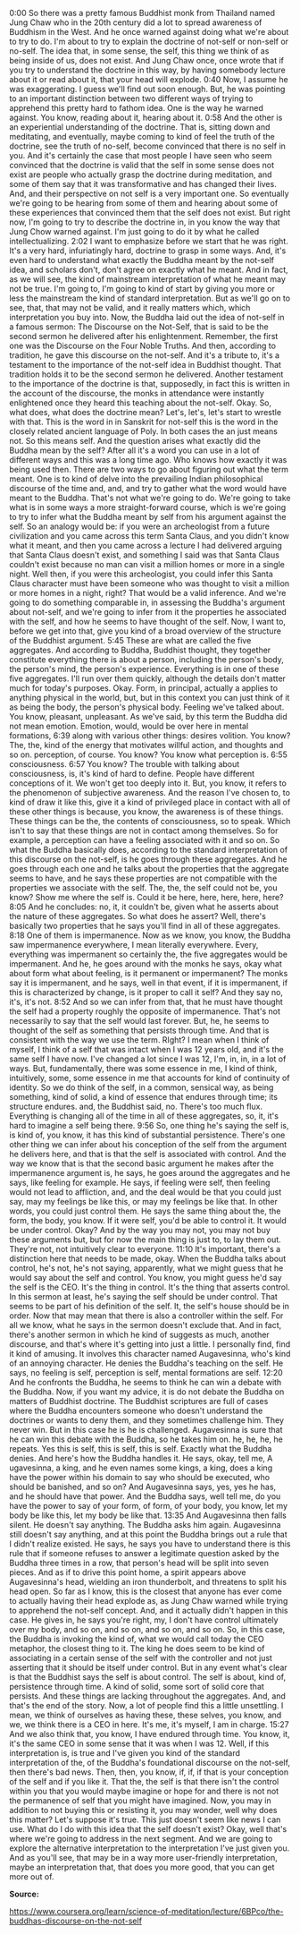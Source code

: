 0:00
So there was a pretty famous Buddhist monk from Thailand named Jung Chaw who in the 20th century did a lot to spread awareness of Buddhism in the West. And he once warned against doing what we're about to try to do. I'm about to try to explain the doctrine of not-self or non-self or no-self. The idea that, in some sense, the self, this thing we think of as being inside of us, does not exist. And Jung Chaw once, once wrote that if you try to understand the doctrine in this way, by having somebody lecture about it or read about it, that your head will explode.
0:40
Now, I assume he was exaggerating. I guess we'll find out soon enough. But, he was pointing to an important distinction between two different ways of trying to apprehend this pretty hard to fathom idea. One is the way he warned against. You know, reading about it, hearing about it.
0:58
And the other is an experiential understanding of the doctrine. That is, sitting down and meditating, and eventually, maybe coming to kind of feel the truth of the doctrine, see the truth of no-self, become convinced that there is no self in you. And it's certainly the case that most people I have seen who seem convinced that the doctrine is valid that the self in some sense does not exist are people who actually grasp the doctrine during meditation, and some of them say that it was transformative and has changed their lives. And, and their perspective on not self is a very important one. So eventually we're going to be hearing from some of them and hearing about some of these experiences that convinced them that the self does not exist. But right now, I'm going to try to describe the doctrine in, in you know the way that Jung Chow warned against. I'm just going to do it by what he called intellectualizing.
2:02
I want to emphasize before we start that he was right. It's a very hard, infuriatingly hard, doctrine to grasp in some ways. And, it's even hard to understand what exactly the Buddha meant by the not-self idea, and scholars don't, don't agree on exactly what he meant. And in fact, as we will see, the kind of mainstream interpretation of what he meant may not be true. I'm going to, I'm going to kind of start by giving you more or less the mainstream the kind of standard interpretation. But as we'll go on to see, that, that may not be valid, and it really matters which, which interpretation you buy into. Now, the Buddha laid out the idea of not-self in a famous sermon: The Discourse on the Not-Self, that is said to be the second sermon he delivered after his enlightenment. Remember, the first one was the Discourse on the Four Noble Truths. And then, according to tradition, he gave this discourse on the not-self. And it's a tribute to, it's a testament to the importance of the not-self idea in Buddhist thought. That tradition holds it to be the second sermon he delivered. Another testament to the importance of the doctrine is that, supposedly, in fact this is written in the account of the discourse, the monks in attendance were instantly enlightened once they heard this teaching about the not-self. Okay. So, what does, what does the doctrine mean? Let's, let's, let's start to wrestle with that. This is the word in in Sanskrit for not-self this is the word in the closely related ancient language of Poly. In both cases the an just means not. So this means self. And the question arises what exactly did the Buddha mean by the self? After all it's a word you can use in a lot of different ways and this was a long time ago. Who knows how exactly it was being used then. There are two ways to go about figuring out what the term meant. One is to kind of delve into the prevailing Indian philosophical discourse of the time and, and, and try to gather what the word would have meant to the Buddha. That's not what we're going to do. We're going to take what is in some ways a more straight-forward course, which is we're going to try to infer what the Buddha meant by self from his argument against the self. So an analogy would be: if you were an archeologist from a future civilization and you came across this term Santa Claus, and you didn't know what it meant, and then you came across a lecture I had delivered arguing that Santa Claus doesn't exist, and something I said was that Santa Claus couldn't exist because no man can visit a million homes or more in a single night. Well then, if you were this archeologist, you could infer this Santa Claus character must have been someone who was thought to visit a million or more homes in a night, right? That would be a valid inference. And we're going to do something comparable in, in assessing the Buddha's argument about not-self, and we're going to infer from it the properties he associated with the self, and how he seems to have thought of the self. Now, I want to, before we get into that, give you kind of a broad overview of the structure of the Buddhist argument.
5:45
These are what are called the five aggregates. And according to Buddha, Buddhist thought, they together constitute everything there is about a person, including the person's body, the person's mind, the person's experience. Everything is in one of these five aggregates. I'll run over them quickly, although the details don't matter much for today's purposes. Okay. Form, in principal, actually a applies to anything physical in the world, but, but in this context you can just think of it as being the body, the person's physical body. Feeling we've talked about. You know, pleasant, unpleasant. As we've said, by this term the Buddha did not mean emotion. Emotion, would, would be over here in mental formations,
6:39
along with various other things: desires volition. You know? The, the, kind of the energy that motivates willful action, and thoughts and so on. perception, of course. You know? You know what perception is.
6:55
consciousness.
6:57
You know? The trouble with talking about consciousness, is, it's kind of hard to define. People have different conceptions of it. We won't get too deeply into it. But, you know, it refers to the phenomenon of subjective awareness. And the reason I've chosen to, to kind of draw it like this, give it a kind of privileged place in contact with all of these other things is because, you know, the awareness is of these things. These things can be the, the contents of consciousness, so to speak. Which isn't to say that these things are not in contact among themselves. So for example, a perception can have a feeling associated with it and so on. So what the Buddha basically does, according to the standard interpretation of this discourse on the not-self, is he goes through these aggregates. And he goes through each one and he talks about the properties that the aggregate seems to have, and he says these properties are not compatible with the properties we associate with the self. The, the, the self could not be, you know? Show me where the self is. Could it be here, here, here, here, here?
8:05
And he concludes: no, it, it couldn't be, given what he asserts about the nature of these aggregates. So what does he assert? Well, there's basically two properties that he says you'll find in all of these aggregates.
8:18
One of them is impermanence. Now as we know, you know, the Buddha saw impermanence everywhere, I mean literally everywhere. Every, everything was impermanent so certainly the, the five aggregates would be impermanent. And he, he goes around with the monks he says, okay what about form what about feeling, is it permanent or impermanent? The monks say it is impermanent, and he says, well in that event, if it is impermanent, if this is characterized by change, is it proper to call it self? And they say no, it's, it's not.
8:52
And so we can infer from that, that he must have thought the self had a property roughly the opposite of impermanence. That's not necessarily to say that the self would last forever. But, he, he seems to thought of the self as something that persists through time. And that is consistent with the way we use the term. RIght? I mean when I think of myself, I think of a self that was intact when I was 12 years old, and it's the same self I have now. I've changed a lot since I was 12, I'm, in, in, in a lot of ways. But, fundamentally, there was some essence in me, I kind of think, intuitively, some, some essence in me that accounts for kind of continuity of identity. So we do think of the self, in a common, sensical way, as being something, kind of solid, a kind of essence that endures through time; its structure endures. and, the Buddhist said, no. There's too much flux. Everything is changing all of the time in all of these aggregates, so, it, it's hard to imagine a self being there.
9:56
So, one thing he's saying the self is, is kind of, you know, it has this kind of substantial persistence. There's one other thing we can infer about his conception of the self from the argument he delivers here, and that is that the self is associated with control. And the way we know that is that the second basic argument he makes after the impermanence argument is, he says, he goes around the aggregates and he says, like feeling for example. He says, if feeling were self, then feeling would not lead to affliction, and, and the deal would be that you could just say, may my feelings be like this, or may my feelings be like that. In other words, you could just control them. He says the same thing about the, the form, the body, you know. If it were self, you'd be able to control it. It would be under control. Okay? And by the way you may not, you may not buy these arguments but, but for now the main thing is just to, to lay them out. They're not, not intuitively clear to everyone.
11:10
It's important, there's a distinction here that needs to be made, okay. When the Buddha talks about control, he's not, he's not saying, apparently, what we might guess that he would say about the self and control. You know, you might guess he'd say the self is the CEO. It's the thing in control. It's the thing that asserts control. In this sermon at least, he's saying the self should be under control. That seems to be part of his definition of the self. It, the self's house should be in order. Now that may mean that there is also a controller within the self. For all we know, what he says in the sermon doesn't exclude that. And in fact, there's another sermon in which he kind of suggests as much, another discourse, and that's where it's getting into just a little. I personally find, find it kind of amusing. It involves this character named Augavesinna, who's kind of an annoying character. He denies the Buddha's teaching on the self. He says, no feeling is self, perception is self, mental formations are self.
12:20
And he confronts the Buddha, he seems to think he can win a debate with the Buddha. Now, if you want my advice, it is do not debate the Buddha on matters of Buddhist doctrine. The Buddhist scriptures are full of cases where the Buddha encounters someone who doesn't understand the doctrines or wants to deny them, and they sometimes challenge him. They never win. But in this case he is he is challenged. Augavesinna is sure that he can win this debate with the Buddha, so he takes him on. he, he, he, he repeats. Yes this is self, this is self, this is self. Exactly what the Buddha denies. And here's how the Buddha handles it. He says, okay, tell me, A ugavesinna, a king, and he even names some kings, a king, does a king have the power within his domain to say who should be executed, who should be banished, and so on? And Augavesinna says, yes, yes he has, and he should have that power. And the Buddha says, well tell me, do you have the power to say of your form, of form, of your body, you know, let my body be like this, let my body be like that.
13:35
And Augavesinna then falls silent. He doesn't say anything. The Buddha asks him again. Augavesinna still doesn't say anything, and at this point the Buddha brings out a rule that I didn't realize existed. He says, he says you have to understand there is this rule that if someone refuses to answer a legitimate question asked by the Buddha three times in a row, that person's head will be split into seven pieces. And as if to drive this point home, a spirit appears above Augavesinna's head, wielding an iron thunderbolt, and threatens to split his head open. So far as I know, this is the closest that anyone has ever come to actually having their head explode as, as Jung Chaw warned while trying to apprehend the not-self concept. And, and it actually didn't happen in this case. He gives in, he says you're right, my, I don't have control ultimately over my body, and so on, and so on, and so on, and so on. So, in this case, the Buddha is invoking the kind of, what we would call today the CEO metaphor, the closest thing to it. The king he does seem to be kind of associating in a certain sense of the self with the controller and not just asserting that it should be itself under control. But in any event what's clear is that the Buddhist says the self is about control. The self is about, kind of, persistence through time. A kind of solid, some sort of solid core that persists. And these things are lacking throughout the aggregates. And, and that's the end of the story. Now, a lot of people find this a little unsettling. I mean, we think of ourselves as having these, these selves, you know, and we, we think there is a CEO in here. It's me, it's myself, I am in charge.
15:27
And we also think that, you know, I have endured through time. You know, it, it's the same CEO in some sense that it was when I was 12. Well, if this interpretation is, is true and I've given you kind of the standard interpretation of the, of the Buddha's foundational discourse on the not-self, then there's bad news. Then, then, you know, if, if, if that is your conception of the self and if you like it. That the, the self is that there isn't the control within you that you would maybe imagine or hope for and there is not not the permanence of self that you might have imagined. Now, you may in addition to not buying this or resisting it, you may wonder, well why does this matter? Let's suppose it's true. This just doesn't seem like news I can use. What do I do with this idea that the self doesn't exist? Okay, well that's where we're going to address in the next segment. And we are going to explore the alternative interpretation to the interpretation I've just given you. And as you'll see, that may be in a way more user-friendly interpretation, maybe an interpretation that, that does you more good, that you can get more out of.


**Source:**

https://www.coursera.org/learn/science-of-meditation/lecture/6BPco/the-buddhas-discourse-on-the-not-self

